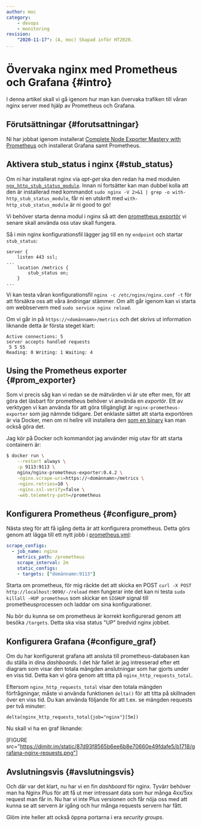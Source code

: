 ```yaml
---
author: moc 
category:
    - devops
    - monitoring
revision:
    "2020-11-17": (A, moc) Skapad inför HT2020.
...
```

Övervaka nginx med Prometheus och Grafana {#intro}
=====================================================

I denna artikel skall vi gå igenom hur man kan övervaka trafiken till våran nginx server med hjälp av Prometheus och Grafana.

<!--more-->

Förutsättningar {#forutsattningar}
-------------------------------------
Ni har jobbat igenom installerat [Complete Node Exporter Mastery with Prometheus](https://devconnected.com/complete-node-exporter-mastery-with-prometheus/) och installerat Grafana samt Prometheus.


Aktivera stub_status i nginx {#stub_status}
---------------------------------------------------------
Om ni har installerat nginx via *apt-get* ska den redan ha med modulen [`ngx_http_stub_status_module`](http://nginx.org/en/docs/http/ngx_http_stub_status_module.html). Innan ni fortsätter kan man dubbel kolla att den är installerad med kommandot `sudo nginx -V 2>&1 | grep -o with-http_stub_status_module`, får ni en utskrift med `with-http_stub_status_module` är ni good to go!

Vi behöver starta denna modul i nginx så att den [prometheus exportör](https://github.com/nginxinc/nginx-prometheus-exporter) vi senare skall använda oss utav skall fungera.


Så i min nginx konfigurationsfil lägger jag till en ny `endpoint` och startar `stub_status`:

```
server {
    listen 443 ssl;
...
    location /metrics {
        stub_status on;
    }
...
```

Vi kan testa våran konfigurationsfil `nginx -c /etc/nginx/nginx.conf -t` för att försäkra oss att våra ändringar stämmer. Om allt går igenom kan vi starta om webbservern med `sudo service nginx reload`.


Om vi går in på `https://<domännamn>/metrics` och det skrivs ut information liknande detta är första steget klart:

```
Active connections: 5 
server accepts handled requests
 5 5 55 
Reading: 0 Writing: 1 Waiting: 4 
```


Using the Prometheus exporter {#prom_exporter}
---------------------------------------------------------
Som vi precis såg kan vi redan se de mätvärden vi är ute efter men, för att göra det läsbart för prometheus behöver vi använda en *exportör*. Ett av verktygen vi kan använda för att göra tillgängligt är `nginx-prometheus-exporter` som jag nämnde tidigare. Det enklaste sättet att starta exportören är via Docker, men om ni hellre vill installera den [som en binary](https://github.com/nginxinc/nginx-prometheus-exporter#running-the-exporter-binary) kan man också göra det.

Jag kör på Docker och kommandot jag använder mig utav för att starta containern är:

```bash
$ docker run \
    --restart always \
    -p 9113:9113 \
    nginx/nginx-prometheus-exporter:0.4.2 \
    -nginx.scrape-uri=https://<domännamn>/metrics \
    -nginx.retries=10 \
    -nginx.ssl-verify=false \
    -web.telemetry-path=/prometheus
```

Konfigurera Prometheus {#configure_prom}
---------------------------------------------------------
Nästa steg för att få igång detta är att konfigurera prometheus. Detta görs genom att lägga till ett nytt jobb i [prometheus.yml](https://devconnected.com/complete-node-exporter-mastery-with-prometheus/#b_Installing_Prometheus):

```yml
scrape_configs: 
  - job_name: nginx
    metrics_path: /prometheus
    scrape_interval: 2m
    static_configs: 
    - targets: ["domännamn:9113"]
```

Starta om prometheus, för mig räckte det att skicka en POST `curl -X POST http://localhost:9090/-/reload` men fungerar inte det kan ni testa `sudo killall -HUP prometheus` som skickar en `SIGHUP` signal till prometheusprocessen och laddar om sina konfigurationer.

Nu bör du kunna se om prometheus är korrekt konfigurerad genom att besöka `/targets`. Detta ska visa status "UP" bredvid nginx jobbet.


Konfigurera Grafana {#configure_graf}
---------------------------------------------------------
Om du har konfigurerat grafana att ansluta till prometheus-databasen kan du ställa in dina *dashboards*. I det här fallet är jag intresserad efter ett diagram som visar den totala mängden anslutningar som har gjorts under en viss tid. Detta kan vi göra genom att titta på `nginx_http_requests_total`.

Eftersom `nginx_http_requests_total` visar den totala mängden förfrågningar, måste vi använda funktionen `delta()` för att titta på skillnaden över en viss tid. Du kan använda följande för att t.ex. se mängden requests per två minuter:

```
delta(nginx_http_requests_total{job="nginx"}[5m])
```

Nu skall vi ha en graf liknande:

[FIGURE src="https://dimitr.im/static/87d93f8565b6ee6b8e70660e49fdafe5/b1718/grafana-nginx-requests.png"]


Avslutningsvis {#avslutningsvis}
-------------------------------------
Och där var det klart, nu har vi en fin *dashboard* för nginx. Tyvärr behöver man ha Nginx Plus för att få ut mer intressant data som hur många 4xx/5xx request man får in. Nu har vi inte Plus versionen och får nöja oss med att kunna se att servern är igång och hur många requests servern har fått.

Glöm inte heller att också öppna portarna i era *security groups*.